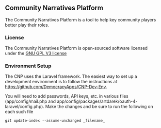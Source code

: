 ## Community Narratives Platform

The Community Narratives Platform is a tool to help key community players better play their roles.

### License

The Community Narratives Platform is open-sourced software licensed under the [GNU GPL V3 license](http://www.gnu.org/copyleft/gpl.html)

### Environment Setup

The CNP uses the Laravel framework. The easiest way to set up a development environment is to follow the instructions at https://github.com/DemocracyApps/CNP-Dev-Env.

You will need to add passwords, API keys, etc. in various 
files (app/config/mail.php and app/config/packages/artdarek/oauth-4-laravel/config.php). Make the changes 
and be sure to run the following on each such file

    git update-index --assume-unchanged _filename_
    
